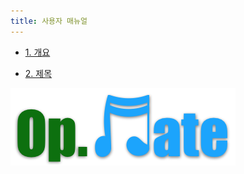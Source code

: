 ```yaml
---
title: 사용자 매뉴얼
---
```


- [1. 개요](UserManual1.md)

- [2. 제목](UserManual2.md)

![Alt text](/img/opmate-small.png)
